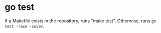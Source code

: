 # go test

If a Makefile exists in the repository, runs "make test". Otherwise, runs `go test -race -cover`.
